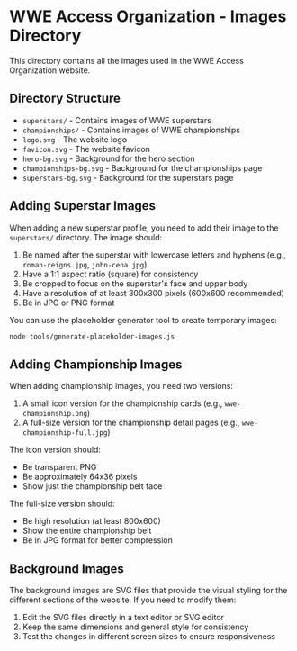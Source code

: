 # WWE Access Organization - Images Directory

This directory contains all the images used in the WWE Access Organization website.

## Directory Structure

- `superstars/` - Contains images of WWE superstars
- `championships/` - Contains images of WWE championships
- `logo.svg` - The website logo
- `favicon.svg` - The website favicon
- `hero-bg.svg` - Background for the hero section
- `championships-bg.svg` - Background for the championships page
- `superstars-bg.svg` - Background for the superstars page

## Adding Superstar Images

When adding a new superstar profile, you need to add their image to the `superstars/` directory. The image should:

1. Be named after the superstar with lowercase letters and hyphens (e.g., `roman-reigns.jpg`, `john-cena.jpg`)
2. Have a 1:1 aspect ratio (square) for consistency
3. Be cropped to focus on the superstar's face and upper body
4. Have a resolution of at least 300x300 pixels (600x600 recommended)
5. Be in JPG or PNG format

You can use the placeholder generator tool to create temporary images:

```bash
node tools/generate-placeholder-images.js
```

## Adding Championship Images

When adding championship images, you need two versions:

1. A small icon version for the championship cards (e.g., `wwe-championship.png`)
2. A full-size version for the championship detail pages (e.g., `wwe-championship-full.jpg`)

The icon version should:
- Be transparent PNG
- Be approximately 64x36 pixels
- Show just the championship belt face

The full-size version should:
- Be high resolution (at least 800x600)
- Show the entire championship belt
- Be in JPG format for better compression

## Background Images

The background images are SVG files that provide the visual styling for the different sections of the website. If you need to modify them:

1. Edit the SVG files directly in a text editor or SVG editor
2. Keep the same dimensions and general style for consistency
3. Test the changes in different screen sizes to ensure responsiveness